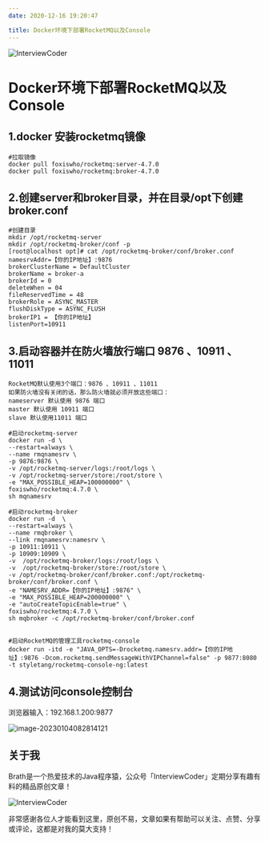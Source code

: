 ```yaml
---
date: 2020-12-16 19:20:47

title: Docker环境下部署RocketMQ以及Console
---
```


![InterviewCoder](https://brath4.oss-cn-shenzhen.aliyuncs.com/picgo/%E6%89%AB%E7%A0%81_%E6%90%9C%E7%B4%A2%E8%81%94%E5%90%88%E4%BC%A0%E6%92%AD%E6%A0%B7%E5%BC%8F-%E6%A0%87%E5%87%86%E8%89%B2%E7%89%88.png)



# Docker环境下部署RocketMQ以及Console



## 1.docker 安装rocketmq镜像

```
#拉取镜像 
docker pull foxiswho/rocketmq:server-4.7.0
docker pull foxiswho/rocketmq:broker-4.7.0
```



## 2.创建server和broker目录，并在目录/opt下创建broker.conf

```shell
#创建目录
mkdir /opt/rocketmq-server
mkdir /opt/rocketmq-broker/conf -p
[root@localhost opt]# cat /opt/rocketmq-broker/conf/broker.conf 
namesrvAddr=【你的IP地址】:9876
brokerClusterName = DefaultCluster
brokerName = broker-a
brokerId = 0
deleteWhen = 04
fileReservedTime = 48
brokerRole = ASYNC_MASTER
flushDiskType = ASYNC_FLUSH
brokerIP1 = 【你的IP地址】
listenPort=10911
```



## 3.启动容器并在防火墙放行端口 9876 、10911 、11011

```shell
RocketMQ默认使用3个端口：9876 、10911 、11011
如果防火墙没有关闭的话，那么防火墙就必须开放这些端口：
nameserver 默认使用 9876 端口
master 默认使用 10911 端口
slave 默认使用11011 端口

#启动rocketmq-server
docker run -d \
--restart=always \
--name rmqnamesrv \
-p 9876:9876 \
-v /opt/rocketmq-server/logs:/root/logs \
-v /opt/rocketmq-server/store:/root/store \
-e "MAX_POSSIBLE_HEAP=100000000" \
foxiswho/rocketmq:4.7.0 \
sh mqnamesrv

#启动rocketmq-broker
docker run -d  \
--restart=always \
--name rmqbroker \
--link rmqnamesrv:namesrv \
-p 10911:10911 \
-p 10909:10909 \
-v  /opt/rocketmq-broker/logs:/root/logs \
-v  /opt/rocketmq-broker/store:/root/store \
-v /opt/rocketmq-broker/conf/broker.conf:/opt/rocketmq-broker/conf/broker.conf \
-e "NAMESRV_ADDR=【你的IP地址】:9876" \
-e "MAX_POSSIBLE_HEAP=200000000" \
-e "autoCreateTopicEnable=true" \
foxiswho/rocketmq:4.7.0 \
sh mqbroker -c /opt/rocketmq-broker/conf/broker.conf


#启动RocketMQ的管理工具rocketmq-console
docker run -itd -e "JAVA_OPTS=-Drocketmq.namesrv.addr=【你的IP地址】:9876 -Dcom.rocketmq.sendMessageWithVIPChannel=false" -p 9877:8080 -t styletang/rocketmq-console-ng:latest
```



## 4.测试访问console控制台

浏览器输入：192.168.1.200:9877

![image-20230104082814121](https://brath.oss-cn-shanghai.aliyuncs.com/pigo/image-20230104082814121.png)





























## 关于我

Brath是一个热爱技术的Java程序猿，公众号「InterviewCoder」定期分享有趣有料的精品原创文章！

![InterviewCoder](https://brath4.oss-cn-shenzhen.aliyuncs.com/picgo/%E4%BA%8C%E7%BB%B4%E7%A0%81plus.png)

非常感谢各位人才能看到这里，原创不易，文章如果有帮助可以关注、点赞、分享或评论，这都是对我的莫大支持！
